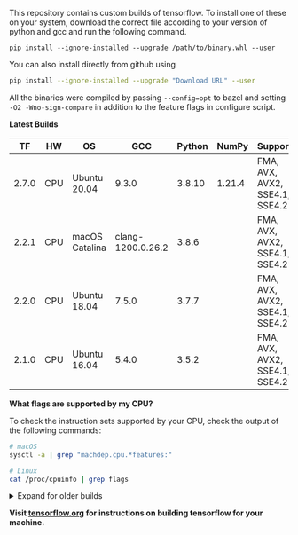 This repository contains custom builds of tensorflow. To install
one of these on your system, download the correct file according
to your version of python and gcc and run the following command.
```
pip install --ignore-installed --upgrade /path/to/binary.whl --user
```
You can also install directly from github using
```bash
pip install --ignore-installed --upgrade "Download URL" --user
```

All the binaries were compiled by passing `--config=opt` to bazel and setting
`-O2 -Wno-sign-compare` in addition to the feature flags in configure script.

**Latest Builds**

| TF     | HW  | OS             | GCC                | Python   | NumPy  | Supports                        |                                                                                                                                                           |
|--------|-----|----------------|--------------------|----------|--------|---------------------------------|-----------------------------------------------------------------------------------------------------------------------------------------------------------|
| 2.7.0  | CPU | Ubuntu 20.04   | 9.3.0              | 3.8.10   | 1.21.4 | FMA, AVX, AVX2, SSE4.1, SSE4.2  | [Download](https://github.com/lakshayg/tensorflow-build/releases/download/tf2.7.0-ubuntu20.04-py3.8.10/tensorflow-2.7.0-cp38-cp38-linux_x86_64.whl)       |
| 2.2.1  | CPU | macOS Catalina | clang-1200.0.26.2  | 3.8.6    |        | FMA, AVX, AVX2, SSE4.1, SSE4.2  | [Download](https://github.com/lakshayg/tensorflow-build/releases/download/tf2.2.1-py3.8-macos/tensorflow-2.2.1-cp38-cp38-macosx_10_15_x86_64.whl)         |
| 2.2.0  | CPU | Ubuntu 18.04   | 7.5.0              | 3.7.7    |        | FMA, AVX, AVX2, SSE4.1, SSE4.2  | [Download](https://github.com/lakshayg/tensorflow-build/releases/download/tf2.2.0-py3.7-ubuntu18.04/tensorflow-2.2.0-cp37-cp37m-linux_x86_64.whl)         |
| 2.1.0  | CPU | Ubuntu 16.04   | 5.4.0              | 3.5.2    |        | FMA, AVX, AVX2, SSE4.1, SSE4.2  | [Download](https://github.com/lakshayg/tensorflow-build-archived/releases/download/tf-2.1.0-py35-ubuntu1604/tensorflow-2.1.0-cp35-cp35m-linux_x86_64.whl) |

**What flags are supported by my CPU?**

To check the instruction sets supported by your CPU, check the output of the following commands:

```bash
# macOS
sysctl -a | grep "machdep.cpu.*features:"

# Linux
cat /proc/cpuinfo | grep flags
```

<details>
<summary>Expand for older builds</summary>

| TF     | HW  | OS                | GCC                | Python   | Supports                                            |                                                                                                                                                                                         |
|--------|-----|-------------------|--------------------|----------|-----------------------------------------------------|-----------------------------------------------------------------------------------------------------------------------------------------------------------------------------------------|
| 2.4.1  | CPU | Ubuntu 20.04      | 9.3.0              | 3.8.5    | FMA, AVX, AVX2, SSE4.1, SSE4.2                      | [Download](https://github.com/lakshayg/tensorflow-build/releases/download/tf2.4.0-ubuntu20.04-python3.8.5/tensorflow-2.4.1-cp38-cp38-linux_x86_64.whl)                                  |
| 1.14.1 | CPU | macOS Mojave      | clang-1001.0.46.4  | 3.7.4    | FMA, AVX, AVX2, SSE4.1, SSE4.2                      | [Download](https://github.com/lakshayg/tensorflow-build-archived/releases/download/tf1.14.1-mojave-py3.7/tensorflow-1.14.1-cp37-cp37m-macosx_10_9_x86_64.whl)                           |
| 1.14.1 | CPU | macOS Mojave      | clang-1001.0.46.4  | 3.7.4    | FMA, AVX2, AVX512F                                  | [Download](https://github.com/lakshayg/tensorflow-build-archived/releases/download/tf-1.14-ubuntu18.04-py3.7/tensorflow-1.14.1-cp37-cp37m-macosx_10_9_x86_64.whl)                       |
| 1.14.1 | CPU | Ubuntu 18.04      | 7.4                | 3.7.3    | FMA, AVX2, AVX512F                                  | [Download](https://github.com/lakshayg/tensorflow-build-archived/releases/download/tf-1.14-ubuntu18.04-py3.7/tensorflow-1.14.1-cp37-cp37m-linux_x86_64.whl)                             |
| 1.13.1 | CPU | MacOS Mojave      | clang-1001.0.46.4  | 3.7.2    | FMA, AVX, AVX2, SSE4.1, SSE4.2                      | [Download](https://github.com/lakshayg/tensorflow-build-archived/releases/download/tf1.13.1-ubuntu16.04-py3/tensorflow-1.13.1-cp37-cp37m-macosx_10_9_x86_64.whl)                        |
| 1.13.1 | CPU | Ubuntu 16.04      | 5.4                | 3.5.2    | FMA, AVX, AVX2, SSE4.1, SSE4.2                      | [Download](https://github.com/lakshayg/tensorflow-build-archived/releases/download/tf1.13.1-ubuntu16.04-py3/tensorflow-1.13.1-cp35-cp35m-linux_x86_64.whl)                              |
| 1.12.0 | CPU | Ubuntu 16.04      | 5.4                | 3.5.4    | FMA, AVX2, AVX512F                                  | [Download](https://github.com/lakshayg/tensorflow-build-archived/releases/download/tf1.13.0-ubuntu16.04-py3-avx512f/tensorflow-1.12.0-cp35-cp35m-linux_x86_64.whl)                      |
| 1.12.0 | CPU | Ubuntu 18.04      | 7.3                | 3.6.5    | FMA, AVX2, AVX512F                                  | [Download](https://github.com/lakshayg/tensorflow-build-archived/releases/download/tf1.12.0-ubuntu18.04-py3-avx512f/tensorflow-1.12.0-cp36-cp36m-linux_x86_64.whl)                      |
| 1.12.0 | CPU | Ubuntu 18.04      | 7.3                | 3.6.5    | FMA, AVX, AVX2, SSE4.1, SSE4.2                      | [Download](https://github.com/lakshayg/tensorflow-build-archived/releases/download/tf1.12.0-ubuntu18.04-py2-py3/tensorflow-1.12.0-cp36-cp36m-linux_x86_64.whl)                          |
| 1.12.0 | CPU | Ubuntu 18.04      | 7.3                |2.7.15rc1 | FMA, AVX, AVX2, SSE4.1, SSE4.2                      | [Download](https://github.com/lakshayg/tensorflow-build-archived/releases/download/tf1.12.0-ubuntu18.04-py2-py3/tensorflow-1.12.0-cp27-cp27mu-linux_x86_64.whl)                         |
| 1.12.0 | CPU | Ubuntu 16.04      | 5.4                | 3.5.2    | FMA, AVX, AVX2, SSE4.1, SSE4.2                      | [Download](https://github.com/lakshayg/tensorflow-build-archived/releases/download/tf1.12.0-macOS-mojave-ubuntu16.04-py2-py3/tensorflow-1.12.0-cp35-cp35m-linux_x86_64.whl)             |
| 1.12.0 | CPU | Ubuntu 16.04      | 5.4                | 2.7.12   | FMA, AVX, AVX2, SSE4.1, SSE4.2                      | [Download](https://github.com/lakshayg/tensorflow-build-archived/releases/download/tf1.12.0-macOS-mojave-ubuntu16.04-py2-py3/tensorflow-1.12.0-cp27-cp27mu-linux_x86_64.whl)            |
| 1.12.0 | CPU | MacOS Mojave      | clang-1000.10.44.4 | 3.7.0    | FMA, AVX, AVX2, SSE4.1, SSE4.2                      | [Download](https://github.com/lakshayg/tensorflow-build-archived/releases/download/tf1.12.0-macOS-mojave-ubuntu16.04-py2-py3/tensorflow-1.12.0-cp37-cp37m-macosx_10_13_x86_64.whl)      |
| 1.12.0 | CPU | MacOS Mojave      | clang-1000.10.44.4 | 2.7.15   | FMA, AVX, AVX2, SSE4.1, SSE4.2                      | [Download](https://github.com/lakshayg/tensorflow-build-archived/releases/download/tf1.12.0-macOS-mojave-ubuntu16.04-py2-py3/tensorflow-1.12.0-cp27-cp27m-macosx_10_14_x86_64.whl)      |
| 1.11.0 | CPU | Ubuntu 16.04      | 5.4                | 3.5.2    | FMA, AVX, AVX2, SSE4.1, SSE4.2                      | [Download](https://github.com/lakshayg/tensorflow-build-archived/releases/download/tf1.11.0-ubuntu16.04-py2.7-py3.5/tensorflow-1.11.0-cp35-cp35m-linux_x86_64.whl)                      |
| 1.11.0 | CPU | Ubuntu 16.04      | 5.4                | 2.7.12   | FMA, AVX, AVX2, SSE4.1, SSE4.2                      | [Download](https://github.com/lakshayg/tensorflow-build-archived/releases/download/tf1.11.0-ubuntu16.04-py2.7-py3.5/tensorflow-1.11.0-cp27-cp27mu-linux_x86_64.whl)                     |
| 1.11.0 | CPU | MacOS Mojave      | clang-1000.10.44.2 | 3.7.0    | FMA, AVX, AVX2, SSE4.1, SSE4.2                      | [Download](https://github.com/lakshayg/tensorflow-build-archived/releases/download/tf1.11.0-macos-mojave-py2.7-py3.7/tensorflow-1.11.0-cp37-cp37m-macosx_10_13_x86_64.whl)              |
| 1.11.0 | CPU | MacOS Mojave      | clang-1000.10.44.2 | 2.7.15   | FMA, AVX, AVX2, SSE4.1, SSE4.2                      | [Download](https://github.com/lakshayg/tensorflow-build-archived/releases/download/tf1.11.0-macos-mojave-py2.7-py3.7/tensorflow-1.11.0-cp27-cp27m-macosx_10_14_x86_64.whl)              |
| 1.10.0 | CPU | Ubuntu 16.04      | 5.4                | 3.6.6    | FMA, AVX, AVX2, SSE4.1, SSE4.2, AVX512F             | [Download](https://github.com/lakshayg/tensorflow-build-archived/releases/download/tf1.10.0-ubuntu16.04-py36-avx512f/tensorflow-1.10.0-cp36-cp36m-linux_x86_64.whl)                     |
| 1.10.0 | CPU | Ubuntu 16.04      | 5.4                | 2.7.12   | FMA, AVX, AVX2, SSE4.1, SSE4.2                      | [Download](https://github.com/lakshayg/tensorflow-build-archived/releases/download/tf1.10.0-ubuntu16.04-py35-py27/tensorflow-1.10.0-cp27-cp27mu-linux_x86_64.whl)                       |
| 1.10.0 | CPU | Ubuntu 16.04      | 5.4                | 3.5.2    | FMA, AVX, AVX2, SSE4.1, SSE4.2                      | [Download](https://github.com/lakshayg/tensorflow-build-archived/releases/download/tf1.10.0-ubuntu16.04-py35-py27/tensorflow-1.10.0-cp35-cp35m-linux_x86_64.whl)                        |
| 1.10.0 | CPU | Ubuntu 18.04      | 7.3                | 2.7.15rc1| FMA, AVX, AVX2, SSE4.1, SSE4.2                      | [Download](https://github.com/lakshayg/tensorflow-build-archived/releases/download/tf1.10.0-ubuntu18.04-py36-py27/tensorflow-1.10.0-cp27-cp27mu-linux_x86_64.whl)                       |
| 1.10.0 | CPU | Ubuntu 18.04      | 7.3                | 3.6.5    | FMA, AVX, AVX2, SSE4.1, SSE4.2                      | [Download](https://github.com/lakshayg/tensorflow-build-archived/releases/download/tf1.10.0-ubuntu18.04-py36-py27/tensorflow-1.10.0-cp36-cp36m-linux_x86_64.whl)                        |
| 1.9.0  | CPU | Ubuntu 18.04      | 7.3                | 3.6.5    | FMA, AVX, AVX2, SSE4.1, SSE4.2                      | [Download](https://github.com/lakshayg/tensorflow-build-archived/releases/download/tf1.9.0-ubuntu18.04-py36/tensorflow-1.9.0-cp36-cp36m-linux_x86_64.whl)                               |
| 1.9.0  | CPU | Ubuntu 16.04      | 5.4                | 2.7.12   | FMA, AVX, AVX2, SSE4.1, SSE4.2                      | [Download](https://github.com/lakshayg/tensorflow-build-archived/releases/download/tf1.9.0-ubuntu16.04-py27-py35/tensorflow-1.9.0-cp27-cp27mu-linux_x86_64.whl)                         |
| 1.9.0  | CPU | Ubuntu 16.04      | 5.4                | 3.5.2    | FMA, AVX, AVX2, SSE4.1, SSE4.2                      | [Download](https://github.com/lakshayg/tensorflow-build-archived/releases/download/tf1.9.0-ubuntu16.04-py27-py35/tensorflow-1.9.0-cp35-cp35m-linux_x86_64.whl)                          |
| 1.9.0  | CPU | Ubuntu 16.04      | 5.4                | 3.6.6    | FMA, AVX, AVX2, SSE4.1, SSE4.2                      | [Download](https://github.com/lakshayg/tensorflow-build-archived/releases/download/tf1.9.0-ubuntu16.04-py36/tensorflow-1.9.0-cp36-cp36m-linux_x86_64.whl)                               |
| 1.9.0  | CPU | macOS High Sierra | clang-902.0.39.1   | 2.7.15   | SSE4.1, SSE4.2, AVX, AVX2, FMA                      | [Download](https://github.com/lakshayg/tensorflow-build-archived/releases/download/tf1.9.0-macos-py27-py36/tensorflow-1.9.0-cp27-cp27m-macosx_10_13_x86_64.whl)                         |
| 1.9.0  | CPU | macOS High Sierra | clang-902.0.39.1   | 3.6.5    | SSE4.1, SSE4.2, AVX, AVX2, FMA                      | [Download](https://github.com/lakshayg/tensorflow-build-archived/releases/download/tf1.9.0-macos-py27-py36/tensorflow-1.9.0-cp36-cp36m-macosx_10_13_x86_64.whl)                         |
| 1.8.0  | CPU | macOS High Sierra | clang-902.0.39.1   | 2.7.15   | SSE4.1, SSE4.2, AVX, AVX2, FMA                      | [Download](https://github.com/lakshayg/tensorflow-build-archived/releases/download/v1.8.0-macos-py27-py36-avx-avx2-fma-sse41-sse42/tensorflow-1.8.0-cp27-cp27m-macosx_10_13_x86_64.whl) |
| 1.8.0  | CPU | macOS High Sierra | clang-902.0.39.1   | 3.6.5    | SSE4.1, SSE4.2, AVX, AVX2, FMA                      | [Download](https://github.com/lakshayg/tensorflow-build-archived/releases/download/v1.8.0-macos-py27-py36-avx-avx2-fma-sse41-sse42/tensorflow-1.8.0-cp36-cp36m-macosx_10_13_x86_64.whl) |
| 1.8.0  | CPU | macOS High Sierra | clang-902.0.39.1   | 3.6.5    | SSE4.1, SSE4.2, AVX, AVX2, FMA, SSSE3, POPCNT, CX16 | [Download](https://github.com/lakshayg/tensorflow-build-archived/releases/download/old-tensorflow-versions/tensorflow-1.8.0-cp36-cp36m-macosx_10_7_x86_64.whl)                          |
| 1.6.0  | CPU | Ubuntu 16.04      | 5.4                | 2.7.12   | SSE4.1, SSE4.2, AVX, AVX2, FMA                      | [Download](https://github.com/lakshayg/tensorflow-build-archived/releases/download/v1.6.0-ubuntu_16_04-py27-avx-avx2-fma-sse41-sse42/tensorflow-1.6.0-cp27-cp27mu-linux_x86_64.whl)     |
| 1.5.0  | CPU | macOS High Sierra | clang-900.0.39.2   | 3.6.4    | AVX, SSE4.1, SSE4.2                                 | [Download](https://github.com/lakshayg/tensorflow-build-archived/releases/download/old-tensorflow-versions/tensorflow-1.5.0-cp36-cp36m-macosx_10_13_x86_64.whl)                         |
| 1.5.0  | CPU | macOS High Sierra | clang-900.0.39.2   | 3.6.4    | SSE4.2, AVX, AVX2, FMA                              | [Download](https://github.com/lakshayg/tensorflow-build-archived/releases/download/old-tensorflow-binary/tensorflow-1.5.0-cp36-cp36m-macosx_10_13_x86_64.whl)                           |
| 1.4.1  | CPU | macOS Sierra      | clang-900.0.39.2   | 3.6.1    | AVX, SSE4.1, SSE4.2                                 | [Download](https://github.com/lakshayg/tensorflow-build-archived/releases/download/v1.4.1-macosx_10_12-py27-py36-avx-sse41-sse42/tensorflow-1.4.1-cp36-cp36m-macosx_10_12_x86_64.whl)   |
| 1.4.1  | CPU | macOS Sierra      | clang-900.0.39.2   | 2.7.13   | AVX, SSE4.1, SSE4.2                                 | [Download](https://github.com/lakshayg/tensorflow-build-archived/releases/download/v1.4.1-macosx_10_12-py27-py36-avx-sse41-sse42/tensorflow-1.4.1-cp27-cp27m-macosx_10_12_intel.whl)    |
| 1.4.1  | CPU | macOS Sierra      | clang-900.0.39.2   | 2.7.14   | SSE4.1, SSE4.2, AVX, AVX2, FMA                      | [Download](https://github.com/lakshayg/tensorflow-build-archived/releases/download/old-tensorflow-versions/tensorflow-1.4.1-cp27-cp27m-macosx_10_12_x86_64.whl)                         |
| 1.4.0  | CPU | macOS Sierra      | clang-802.0.42     | 3.6.3    | SSE4.1, SSE4.2, AVX, AVX2, FMA                      | [Download](https://github.com/lakshayg/tensorflow-build-archived/releases/download/old-tensorflow-versions/tensorflow-1.4.0-cp36-cp36m-macosx_10_12_x86_64.whl)                         |
</details>

**Visit [tensorflow.org][1] for instructions on building tensorflow for your machine.**

[1]: https://www.tensorflow.org/install/install_sources
[2]: http://www.rotaryhospitalambala.com/about-us/the-hospital
